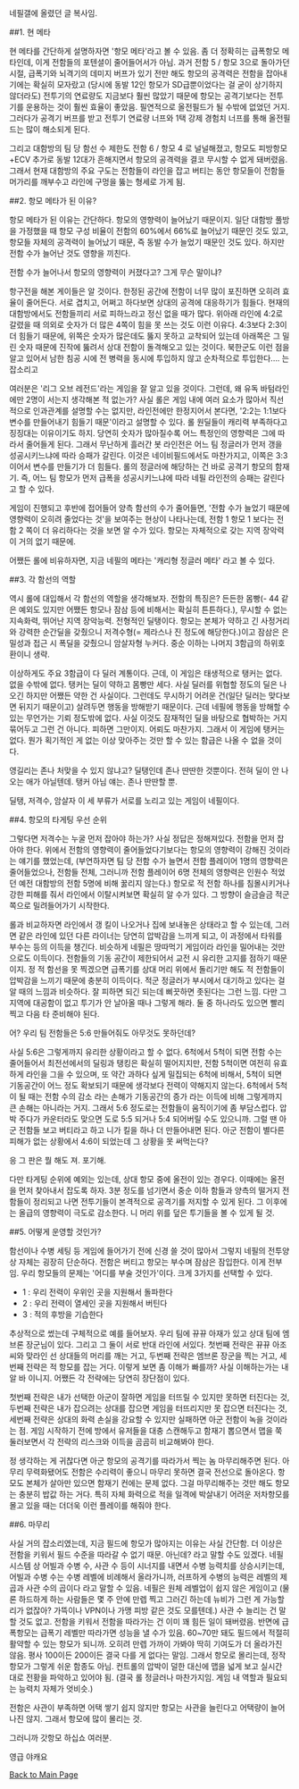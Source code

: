 네필갤에 올렸던 글 복사임.






##1. 현 메타

현 메타를 간단하게 설명하자면 '항모 메타'라고 볼 수 있음. 좀 더 정확히는 급폭항모 메타인데, 이게 전함들의 포텐셜이 줄어들어서가 아님. 과거 전함 5 / 항모 3으로 돌아가던 시절, 급폭기와 뇌격기의 데미지 버프가 있기 전만 해도 항모의 공격력은 전함을 잡아내기에는 확실히 모자랐고 (당시에 동발 12인 항모가 SD급뿐이었다는 걸 굳이 상기하지 않더라도) 전투기의 연료량도 지금보다 훨씬 많았기 때문에 항모는 공격기보다는 전투기를 운용하는 것이 훨씬 효율이 좋았음. 필연적으로 올전필드가 될 수밖에 없었던 거지. 그러다가 공격기 버프를 받고 전투기 연료량 너프와 1택 강제 경험치 너프를 통해 올전필드는 많이 해소되게 된다.

그리고 대함방의 팀 당 함선 수 제한도 전함 6 / 항모 4 로 널널해졌고, 항모도 피방항모+ECV 추가로 동발 12대가 흔해지면서 항모의 공격력을 결코 무시할 수 없게 돼버렸음. 그래서 현재 대함방의 주요 구도는 전함들이 라인을 잡고 버티는 동안 항모들이 전함들 머가리를 깨부수고 라인에 구멍을 뚫는 형세로 가게 됨.






##2. 항모 메타가 된 이유?

항모 메타가 된 이유는 간단하다. 항모의 영향력이 늘어났기 때문이지. 일단 대함방 풀방을 가정했을 때 항모 구성 비율이 전함의 60%에서 66%로 늘어났기 때문인 것도 있고, 항모들 자체의 공격력이 늘어났기 때문, 즉 동발 수가 늘었기 때문인 것도 있다. 하지만 전함 수가 늘어난 것도 영향을 끼친다.

전함 수가 늘어나서 항모의 영향력이 커졌다고? 그게 무슨 말이냐?

항구전을 해본 게이들은 알 것이다. 한정된 공간에 전함이 너무 많이 포진하면 오히려 효율이 줄어든다. 서로 겹치고, 어쩌고 하다보면 상대의 공격에 대응하기가 힘들다. 현재의 대함방에서도 전함들끼리 서로 피하느라고 정신 없을 때가 많다. 위아래 라인에 4:2로 갈렸을 때 의외로 숫자가 더 많은 4쪽이 힘을 못 쓰는 것도 이런 이유다. 4:3보다 2:3이 더 힘들기 때문에, 위쪽은 숫자가 많은데도 뚫지 못하고 교착되어 있는데 아래쪽은 그 밀린 숫자 때문에 진작에 뚫려서 상대 전함이 돌격해오고 있는 것이다. 북한군도 이런 점을 알고 있어서 남한 침공 시에 전 병력을 동시에 투입하지 않고 순차적으로 투입한다.... 는 잡소리고

여러분은 '리그 오브 레전드'라는 게임을 잘 알고 있을 것이다. 그런데, 왜 유독 바텀라인에만 2명이 서는지 생각해본 적 없는가? 사실 롤은 게임 내에 여러 요소가 많아서 직선적으로 인과관계를 설명할 수는 없지만, 라인전에만 한정지어서 본다면, '2:2는 1:1보다 변수를 만들어내기 힘들기 때문'이라고 설명할 수 있다. 롤 원딜들이 캐리력 부족하다고 징징대는 이유이기도 하지. 당연히 숫자가 많아질수록 어느 특정인의 영향력은 그에 따라서 줄어들게 된다. 그래서 무난하게 흘러간 봇 라인전은 어느 팀 정글러가 먼저 갱을 성공시키느냐에 따라 승패가 갈린다. 이것은 네이비필드에서도 마찬가지고, 이쪽은 3:3이어서 변수를 만들기가 더 힘들다. 롤의 정글러에 해당하는 건 바로 공격기 항모의 함재기. 즉, 어느 팀 항모가 먼저 급폭을 성공시키느냐에 따라 네필 라인전의 승패는 갈린다고 할 수 있다.

게임이 진행되고 후반에 접어들어 양측 함선의 수가 줄어들면, '전함 수가 늘었기 때문에 영향력이 오히려 줄었다는 것'을 보여주는 현상이 나타나는데, 전함 1 항모 1 보다는 전함 2 쪽이 더 유리하다는 것을 보면 알 수가 있다. 항모는 자체적으로 갖는 지역 장악력이 거의 없기 때문에.

어쨌든 롤에 비유하자면, 지금 네필의 메타는 '캐리형 정글러 메타' 라고 볼 수 있다.





##3. 각 함선의 역할

역시 롤에 대입해서 각 함선의 역할을 생각해보자. 전함의 특징은? 든든한 몸빵(- 44 같은 예외도 있지만 어쨌든 항모나 잠삼 등에 비해서는 확실히 튼튼하다.), 무시할 수 없는 지속화력, 뛰어난 지역 장악능력. 전형적인 딜탱이다. 항모는 본체가 약하고 긴 사정거리와 강력한 순간딜을 갖췄으니 저격수형(= 제라스나 진 정도에 해당한다.)이고 잠삼은 은밀성과 접근 시 폭딜을 갖췄으니 암살자형 누커다. 중순 이하는 나머지 3함급의 하위호환이니 생략.

이상하게도 주요 3함급이 다 딜러 계통이다. 근데, 이 게임은 태생적으로 탱커는 없다. 없을 수밖에 없다. 탱커는 딜이 약하고 몸빵만 세다. 사실 딜러를 위협할 정도의 딜은 나오긴 하지만 어쨌든 약한 건 사실이다. 그런데도 무시하기 어려운 건(일단 딜러는 맞다보면 뒤지기 때문이고) 살려두면 행동을 방해받기 때문이다. 근데 네필에 행동을 방해할 수 있는 무언가는 기뢰 정도밖에 없다. 사실 이것도 잠재적인 딜을 바탕으로 협박하는 거지 묶어두고 그런 건 아니다. 피하면 그만이지. 어뢰도 마찬가지. 그래서 이 게임에 탱커는 없다. 뭔가 획기적인 게 없는 이상 맞아주는 것만 할 수 있는 함급은 나올 수 없을 것이다.

영길리는 존나 처맞을 수 있지 않냐고? 딜탱인데 존나 딴딴한 것뿐이다. 전혀 딜이 안 나오는 애가 아닐텐데. 탱커 아님 얘는. 존나 딴딴할 뿐.

딜탱, 저격수, 암살자 이 세 부류가 서로를 노리고 있는 게임이 네필이다.





##4. 항모의 타게팅 우선 순위

그렇다면 저격수는 누굴 먼저 잡아야 하는가? 사실 정답은 정해져있다. 전함을 먼저 잡아야 한다. 위에서 전함의 영향력이 줄어들었다기보다는 항모의 영향력이 강해진 것이라는 얘기를 했었는데, (부연하자면 팀 당 전함 수가 늘면서 전함 플레이어 1명의 영향력은 줄어들었으나, 전함들 전체, 그러니까 전함 플레이어 6명 전체의 영향력은 인원수 적었던 예전 대함방의 전함 5명에 비해 꿇리지 않는다.) 항모로 적 전함 하나를 침몰시키거나 강한 피해를 줘서 라인에서 이탈시켜보면 확실히 알 수가 있다. 그 방향이 슬금슬금 적군 쪽으로 밀려들어가기 시작한다.

롤과 비교하자면 라인에서 갱 킬이 나오거나 집에 보내놓은 상태라고 할 수 있는데, 그러면 같은 라인에 있던 다른 라이너는 당연히 압박감을 느끼게 되고, 이 과정에서 타워를 부수는 등의 이득을 챙긴다. 비슷하게 네필은 땅따먹기 게임이라 라인을 밀어내는 것만으로도 이득이다. 전함들의 기동 공간이 제한되어서 교전 시 유리한 고지를 점하기 때문이지. 정 적 함선을 못 찍겠으면 급폭기를 상대 머리 위에서 돌리기만 해도 적 전함들이 압박감을 느끼기 때문에 충분히 이득이다. 적군 정글러가 부시에서 대기하고 있다는 걸 알 때의 느낌과 비슷하다. 잘 피하면 되긴 되는데 삐끗하면 좃된다는 그런 느낌. 다만 그 지역에 대공함이 없고 투기가 안 날아올 때나 그렇게 해라. 둘 중 하나라도 있으면 빨리 찍고 다음 타 준비해야 된다.

어? 우리 팀 전함들은 5:6 만들어줘도 아무것도 못하던데?

사실 5:6은 그렇게까지 유리한 상황이라고 할 수 없다. 6척에서 5척이 되면 전함 수는 줄어들어서 최전선에서의 딜링과 탱킹은 확실히 떨어지지만, 전함 5척이면 여전히 유효하게 라인을 그을 수 있으며, 또 약간 과하다 싶게 밀집되는 6척에 비해서, 5척이 되면 기동공간이 어느 정도 확보되기 때문에 생각보다 전력이 약해지지 않는다. 6척에서 5척이 될 때는 전함 수의 감소 라는 손해가 기동공간의 증가 라는 이득에 비해 그렇게까지 큰 손해는 아니라는 거지. 그래서 5:6 정도로는 전함들이 움직이기에 좀 부담스럽다. 압박 주다가 카운터라도 맞으면 도로 5:5 되거나 5:4 되어버릴 수도 있으니까. 그럴 땐 아군 전함들 보고 버티라고 하고 니가 킬을 하나 더 만들어내면 된다. 아군 전함이 별다른 피해가 없는 상황에서 4:6이 되었는데 그 상황을 못 써먹는다?

응 그 판은 뭘 해도 져. 포기해.

다만 타게팅 순위에 예외는 있는데, 상대 항모 중에 올전이 있는 경우다. 이때에는 올전을 먼저 찾아내서 잡도록 하자. 3분 정도를 넘기면서 중순 이하 함들과 양측의 떨거지 전함들이 정리되고 나면 전투기들이 본격적으로 공격기를 저지할 수 있게 된다. 그 이후에는 올급의 영향력이 극도로 감소한다. 니 머리 위를 덮은 투기들을 볼 수 있게 될 것.





##5. 어떻게 운영할 것인가?

함선이나 수병 세팅 등 게임에 들어가기 전에 신경 쓸 것이 많아서 그렇지 네필의 전투양상 자체는 굉장히 단순하다. 전함은 버티고 항모는 부수며 잠삼은 잠입한다. 이게 전부임. 우리 항모들의 문제는 '어디를 부술 것인가'이다. 크게 3가지를 선택할 수 있다.

* 1 : 우리 전력이 우위인 곳을 지원해서 돌파한다
* 2 : 우리 전력이 열세인 곳을 지원해서 버틴다
* 3 : 적의 후방을 기습한다

추상적으로 썼는데 구체적으로 예를 들어보자. 우리 팀에 뀨뀨 아재가 있고 상대 팀에 엠브론 장군님이 있다. 그리고 그 둘이 서로 반대 라인에 서있다. 첫번째 전략은 뀨뀨 아조씨와 맞라인 선 상대들의 머리를 깨는 거고, 두번째 전략은 엠브론 장군을 찍는 거고, 세번째 전략은 적 항모를 잡는 거다. 이렇게 보면 좀 이해가 빠를까? 사실 이해하는가는 내 알 바 이니지. 어쨌든 각 전략에는 당연히 장단점이 있다.

첫번째 전략은 내가 선택한 아군이 잘하면 게임을 터뜨릴 수 있지만 못하면 터진다는 것, 두번째 전략은 내가 잡으려는 상대를 잡으면 게임을 터뜨리지만 못 잡으면 터진다는 것, 세번째 전략은 상대의 화력 손실을 강요할 수 있지만 실패하면 아군 전함이 녹을 것이라는 점. 게임 시작하기 전에 방에서 유저들을 대충 스캔해두고 함재기 뽑으면서 맵을 쭉 둘러보면서 각 전략의 리스크와 이득을 곰곰히 비교해봐야 한다.

정 생각하는 게 귀찮다면 아군 항모의 공격기를 따라가서 찍는 놈 마무리해주면 된다. 아무리 무력화됐어도 전함은 수리력이 좋으니 마무리 못하면 결국 전선으로 돌아온다. 항모도 본체가 살아만 있으면 함재기 컨에는 문제 없다. 그걸 마무리해주는 것만 해도 항모는 충분히 밥값 하는 거다. 특히 자체 화력으로 적을 일격에 박살내기 어려운 저차항모를 몰고 있을 때는 더더욱 이런 플레이를 해줘야 한다.





##6. 마무리

사실 거의 잡소리였는데, 지금 필드에 항모가 많아지는 이유는 사실 간단함. 더 이상은 전함을 키워서 필드 수준을 따라갈 수 없기 때문. 아닌데? 라고 말할 수도 있겠다. 네필 시스템 상 어빌과 수병 수, 사관 수 등이 시너지를 내면서 수병 능력치를 상승시키는데, 어빌과 수병 수는 수병 레벨에 비례해서 올라가니까, 러프하게 수병의 능력은 레벨의 제곱과 사관 수의 곱이다 라고 말할 수 있음. 네필은 원체 레벨업이 쉽지 않은 게임이고 (물론 하드하게 하는 사람들은 몇 주 안에 만렙 찍고 그러긴 하는데 뉴비가 그런 게 가능할 리가 없잖아? 가뜩이나 VPN이나 가맹 피방 같은 것도 모를텐데.) 사관 수 늘리는 건 말할 것도 없고. 전함을 키워서 전함을 따라가는 건 이미 꽤 힘든 일이 돼버렸음. 반면에 급폭항모는 급폭기 레벨만 따라가면 성능을 낼 수가 있음. 60~70만 돼도 필드에서 적절히 활약할 수 있는 항모가 되니까. 오히려 만렙 가까이 가봐야 딱히 기여도가 더 올라가진 않음. 평사 100이든 200이든 결국 다를 게 없다는 말임. 그래서 항모로 몰리는데, 정작 항모가 그렇게 쉬운 함종도 아님. 컨트롤의 압박이 덜한 대신에 맵을 넓게 보고 실시간 대로 전황을 파악하고 있어야 됨. (결국 롤 정글러나 마찬가지임. 게임 내 역할과 필요되는 능력치 자체가 엇비슷.)

전함은 사관이 부족하면 어택 쌓기 쉽지 않지만 항모는 사관을 늘린다고 어택량이 늘어나진 않지. 그래서 항모에 많이 몰리는 것.

그러니까 갓항모 하십쇼 여러분.














영급 야캐요

[Back to Main Page](https://get-raved.github.io/)
